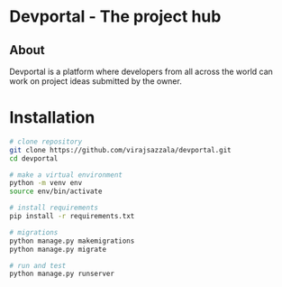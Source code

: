 # Devportal - The project hub
## About
Devportal is a platform where developers from all across the world can work on project ideas submitted by the owner.
# Installation
```sh
# clone repository
git clone https://github.com/virajsazzala/devportal.git
cd devportal

# make a virtual environment
python -m venv env
source env/bin/activate

# install requirements
pip install -r requirements.txt

# migrations
python manage.py makemigrations
python manage.py migrate

# run and test
python manage.py runserver
```
    